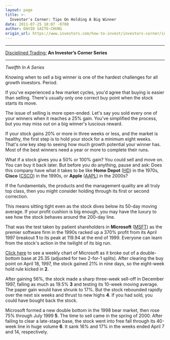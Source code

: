 ```yaml
---
layout: page
title: >-
  Investor's Corner: Tips On Holding A Big Winner
date: 2011-07-25 18:07 -0700
author: DAVID SAITO-CHUNG
origin_url: https://www.investors.com/how-to-invest/investors-corner/investors-corner-tips-on-holding-a-big-winner/
---
```


---

[Disciplined Trading:](https://www.investors.com/NewsAndAnalysis/SpecialReport/577671/201107111544/Disciplined-Trading-An-Investorand8217s-Corner-Series.aspx) **An Investor’s Corner Series**

---

_Twelfth In A Series_

Knowing when to sell a big winner is one of the hardest challenges for all growth investors. Period.

If you've experienced a few market cycles, you'd agree that buying is easier than selling. There's usually only one correct buy point when the stock starts its move.

The issue of selling is more open-ended. Let's say you sold every one of your winners when it reaches a 25% gain. You've simplified the process, but you may miss out on a big winner's luscious reward.

If your stock gains 20% or more in three weeks or less, and the market is healthy, the first step is to hold your stock for a minimum eight weeks. That's one key step to seeing how much growth potential your winner has. Most of the best winners need a year or more to complete their runs.

What if a stock gives you a 50% or 100% gain? You could sell and move on. You can buy it back later. But before you do anything, pause and ask: Does this company have what it takes to be like **Home Depot** ([HD](https://research.investors.com/quote.aspx?symbol=HD)) in the 1970s, **Cisco** ([CSCO](https://research.investors.com/quote.aspx?symbol=CSCO)) in the 1990s, or **Apple** ([AAPL](https://research.investors.com/quote.aspx?symbol=AAPL)) in the 2000s?

If the fundamentals, the products and the management quality are all truly top class, then you might consider holding through its first or second correction.

This means sitting tight even as the stock dives below its 50-day moving average. If your profit cushion is big enough, you may have the luxury to see how the stock behaves around the 200-day line.

That was the test taken by patient shareholders in **Microsoft** ([MSFT](https://research.investors.com/quote.aspx?symbol=MSFT)) as the premier software firm in the 1990s racked up a 370% profit from its April 1997 breakout **1** to its peak at 119.94 at the end of 1999. Everyone can learn from the stock's action in the twilight of its big run.

[Click here](/NewsAndAnalysis/PhotoPopup.aspx?path=WEBcrnr0726.jpg&docId=579344) to see a weekly chart of Microsoft as it broke out of a double-bottom base at 25.35 (adjusted for two 2-for-1 splits). After clearing the buy point on April 18, 1997, the stock gained 21% in nine days, so the eight-week hold rule kicked in **2**.

After gaining 56%, the stock made a sharp three-week sell-off in December 1997, falling as much as 19.5% **3** and testing its 10-week moving average. The paper gain would have shrunk to 17%. But the stock rebounded rapidly over the next six weeks and thrust to new highs **4**. If you had sold, you could have bought back the stock.

Microsoft formed a new double bottom in the 1998 bear market, then rose 75% through July 1999 **5**. The time to sell came in the spring of 2000. After failing to clear a late-stage base, the stock went into free fall through its 40-week line in huge volume **6**. It sank 16% and 17% in the weeks ended April 7 and 14, respectively.
